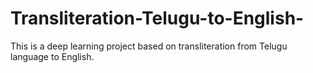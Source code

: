 # Transliteration-Telugu-to-English-
This is a deep learning project based on transliteration from Telugu language to English.
